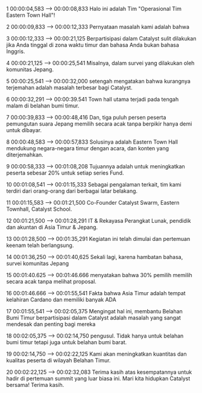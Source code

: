 1 00:00:04,583 --&gt; 00:00:08,833 Halo ini adalah Tim "Operasional Tim Eastern Town Hall"!

2 00:00:09,833 --&gt; 00:00:12,333 Pernyataan masalah kami adalah bahwa

3 00:00:12,333 --&gt; 00:00:21,125 Berpartisipasi dalam Catalyst sulit dilakukan jika Anda tinggal di zona waktu timur dan bahasa Anda bukan bahasa Inggris.

4 00:00:21,125 --&gt; 00:00:25,541 Misalnya, dalam survei yang dilakukan oleh komunitas Jepang.

5 00:00:25,541 --&gt; 00:00:32,000 setengah mengatakan bahwa kurangnya terjemahan adalah masalah terbesar bagi Catalyst.

6 00:00:32,291 --&gt; 00:00:39.541 Town hall utama terjadi pada tengah malam di belahan bumi timur.

7 00:00:39,833 --&gt; 00:00:48,416 Dan, tiga puluh persen peserta pemungutan suara Jepang memilih secara acak tanpa berpikir hanya demi untuk dibayar.

8 00:00:48,583 --&gt; 00:00:57,833 Solusinya adalah Eastern Town Hall mendukung negara-negara timur dengan acara, dan konten yang diterjemahkan.

9 00:00:58,333 --&gt; 00:01:08,208 Tujuannya adalah untuk meningkatkan peserta sebesar 20% untuk setiap series Fund.

10 00:01:08,541 --&gt; 00:01:15,333 Sebagai pengalaman terkait, tim kami terdiri dari orang-orang dari berbagai latar belakang.

11 00:01:15,583 --&gt; 00:01:21,500 Co-Founder Catalyst Swarm, Eastern Townhall, Catalyst School.

12 00:01:21,500 --&gt; 00:01:28,291 IT &amp; Rekayasa Perangkat Lunak, pendidik dan akuntan di Asia Timur &amp; Jepang.

13 00:01:28,500 --&gt; 00:01:35,291 Kegiatan ini telah dimulai dan pertemuan keenam telah berlangsung.

14 00:01:36,250 --&gt; 00:01:40,625 Sekali lagi, karena hambatan bahasa, survei komunitas Jepang

15 00:01:40.625 --&gt; 00:01:46.666 menyatakan bahwa 30% pemilih memilih secara acak tanpa melihat proposal.

16 00:01:46.666 --&gt; 00:01:55,541 Fakta bahwa Asia Timur adalah tempat kelahiran Cardano dan memiliki banyak ADA

17 00:01:55,541 --&gt; 00:02:05,375 Mengingat hal ini, membantu Belahan Bumi Timur berpartisipasi dalam Catalyst adalah masalah yang sangat mendesak dan penting bagi mereka

18 00:02:05,375 --&gt; 00:02:14,750 pengusul. Tidak hanya untuk belahan bumi timur tetapi juga untuk belahan bumi barat.

19 00:02:14,750 --&gt; 00:02:22,125 Kami akan meningkatkan kuantitas dan kualitas peserta di wilayah Belahan Timur.

20 00:02:22,125 --&gt; 00:02:32,083 Terima kasih atas kesempatannya untuk hadir di pertemuan summit yang luar biasa ini. Mari kita hidupkan Catalyst bersama! Terima kasih.

